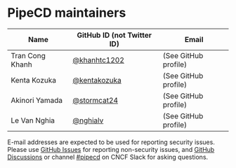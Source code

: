 # PipeCD maintainers

| Name            | GitHub ID (not Twitter ID)                       | Email                                        |
|-----------------|--------------------------------------------------|----------------------------------------------|
| Tran Cong Khanh | [@khanhtc1202](https://github.com/khanhtc1202)   | (See GitHub profile)                         |
| Kenta Kozuka    | [@kentakozuka](https://github.com/kentakozuka)   | (See GitHub profile)                         |
| Akinori Yamada  | [@stormcat24](https://github.com/stormcat24)     | (See GitHub profile)                         |
| Le Van Nghia    | [@nghialv](https://github.com/nghialv)           | (See GitHub profile)                         |


E-mail addresses are expected to be used for reporting security issues. \
Please use [GitHub Issues](https://github.com/pipe-cd/pipecd/issues) for reporting non-security issues,
and [GitHub Discussions](https://github.com/pipe-cd/pipecd/discussions) or channel [#pipecd](https://cloud-native.slack.com/archives/C01B27F9T0X) on CNCF Slack for asking questions.
